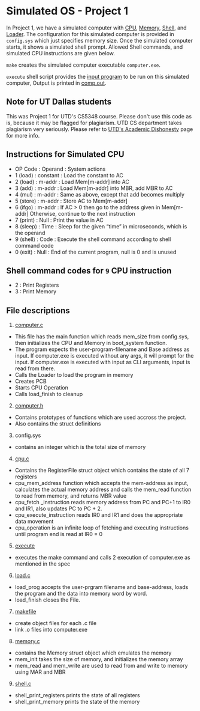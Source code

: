 # Simulated OS - Project 1

In Project 1, we have a simulated computer with [CPU](./cpu.c), [Memory](./memory.c), [Shell](./shell.c), and [Loader](./load.c).
The configuration for this simulated computer is provided in `config.sys` which just specifies memory size. Once the simulated computer starts, it shows a simulated shell prompt. Allowed Shell commands, and simulated CPU instructions are given below.

`make` creates the simulated computer executable `computer.exe`.

`execute` shell script provides the [input program](./comp.in) to be run on this simulated computer, Output is printed in [comp.out](./comp.out).

## Note for UT Dallas students

This was Project 1 for UTD's CS5348 course.
Please don't use this code as is, because it may be flagged for plagiarism. UTD CS department takes plagiarism very seriously.
Please refer to [UTD's Academic Dishonesty](https://conduct.utdallas.edu/dishonesty) page for more info.

## Instructions for Simulated CPU

- OP Code   : Operand   : System actions
- 1 (load)  : constant  : Load the constant to AC
- 2 (load)  : m-addr    : Load Mem[m-addr] into AC
- 3 (add)   : m-addr    : Load Mem[m-addr] into MBR, add MBR to AC
- 4 (mul)   : m-addr    : Same as above, except that add becomes multiply
- 5 (store) : m-addr    : Store AC to Mem[m-addr]
- 6 (ifgo)  : m-addr    : If AC > 0 then go to the address given in Mem[m-addr] Otherwise, continue to the next instruction
- 7 (print) : Null      : Print the value in AC
- 8 (sleep) : Time      : Sleep for the given “time” in microseconds, which is the operand
- 9 (shell) : Code      : Execute the shell command according to shell command code
- 0 (exit)  : Null      : End of the current program, null is 0 and is unused

## Shell command codes for `9` CPU instruction

- 2 : Print Registers
- 3 : Print Memory

## File descriptions

1. [computer.c](./computer.c)
- This file has the main function which reads mem_size from config.sys,
  then initializes the CPU and Memory in boot_system function.
- The program expects the user-program-filename and Base address as input.
  If computer.exe is executed without any args, it will prompt for the input.
  If computer.exe is executed with input as CLI arguments, input is read from there.
- Calls the Loader to load the program in memory
- Creates PCB
- Starts CPU Operation
- Calls load_finish to cleanup

2. [computer.h](./computer.h)
- Contains prototypes of functions which are used accross the project.
- Also contains the struct definitions

3. config.sys
- contains an integer which is the total size of memory

4. [cpu.c](./cpu.c)
- Contains the RegisterFile struct object which contains the state of all 7 registers
- cpu_mem_address function which accepts the mem-address as input, calculates the actual memory address and calls the mem_read function to read from memory, and returns MBR value
- cpu_fetch _instruction reads memory address from PC and PC+1 to IR0 and IR1, also updates PC to PC + 2.
- cpu_execute_instruction reads IR0 and IR1 and does the appropriate data movement
- cpu_operation is an infinite loop of fetching and executing instructions until program end is read at IR0 = 0

5. [execute](./execute)
- executes the make command and calls 2 execution of computer.exe as mentioned in the spec

6. [load.c](./load.c)
- load_prog accepts the user-prgram filename and base-address, loads the program and the data into memory word by word.
- load_finish closes the File.

7. [makefile](./makefile)
- create object files for each .c file
- link .o files into computer.exe

8. [memory.c](./memory.c)
- contains the Memory struct object which emulates the memory
- mem_init takes the size of memory, and initializes the memory array
- mem_read and mem_write are used to read from and write to memory using MAR and MBR 

9. [shell.c](./shell.c)
- shell_print_registers prints the state of all registers
- shell_print_memory prints the state of the memory